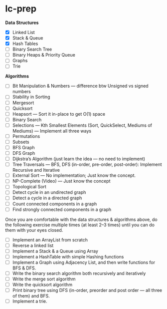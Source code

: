 # lc-prep

**Data Structures**

-   [x] Linked List
-   [x] Stack & Queue
-   [x] Hash Tables
-   [ ] Binary Search Tree
-   [ ] Binary Heaps & Priority Queue
-   [ ] Graphs
-   [ ] Trie

**Algorithms**

-   [ ] Bit Manipulation & Numbers — difference btw Unsigned vs signed numbers
-   [ ] Stability in Sorting
-   [ ] Mergesort
-   [ ] Quicksort
-   [ ] Heapsort — Sort it in-place to get O(1) space
-   [ ] Binary Search
-   [ ] Selections — Kth Smallest Elements (Sort, QuickSelect, Mediums of Mediums) — Implement all three ways
-   [ ] Permutations
-   [ ] Subsets
-   [ ] BFS Graph
-   [ ] DFS Graph
-   [ ] Dijkstra’s Algorithm (just learn the idea — no need to implement)
-   [ ] Tree Traversals — BFS, DFS (in-order, pre-order, post-order): Implement Recursive and Iterative
-   [ ] External Sort — No implementation; Just know the concept.
-   [ ] NP-Complete (Video) — Just know the concept
-   [ ] Topological Sort
-   [ ] Detect cycle in an undirected graph
-   [ ] Detect a cycle in a directed graph
-   [ ] Count connected components in a graph
-   [ ] Find strongly connected components in a graph

Once you are comfortable with the data structures & algorithms above, do the following exercise multiple times (at least 2–3 times) until you can do them with your eyes closed.

-   [ ] Implement an ArrayList from scratch
-   [ ] Reverse a linked list
-   [ ] Implement a Stack & a Queue using Array
-   [ ] Implement a HashTable with simple Hashing functions
-   [ ] Implement a Graph using Adjacency List, and then write functions for BFS & DFS.
-   [ ] Write the binary search algorithm both recursively and iteratively
-   [ ] Write the merge sort algorithm
-   [ ] Write the quicksort algorithm
-   [ ] Print binary tree using DFS (in-order, preorder and post order — all three of them) and BFS.
-   [ ] Implement a trie.
